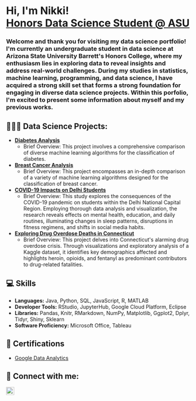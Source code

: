 <h1>Hi, I'm Nikki! <br/><a href="https://www.linkedin.com/in/nikki-la/">Honors Data Science Student @ ASU</a></h1>
<h3>Welcome and thank you for visiting my data science portfolio! I'm currently an undergraduate student in data science at Arizona State University Barrett's Honors College, where my enthusiasm lies in exploring data to reveal insights and address real-world challenges. During my studies in statistics, machine learning, programming, and data science, I have acquired a strong skill set that forms a strong foundation for engaging in diverse data science projects. Within this porfolio, I'm excited to present some information about myself and my previous works.</h3>

<h2>👩🏻‍💻 Data Science Projects:</h2>

- <b>[Diabetes Analysis](https://github.com/joshmadakor1/Algorithms-Practice)</b>
  - Brief Overview: This project involves a comprehensive comparison of diverse machine learning algorithms for the classification of diabetes.
- <b>[Breast Cancer Analysis](https://github.com/joshmadakor1/Algorithms-Practice)</b>
  - Brief Overview: This project encompasses an in-depth comparison of a variety of machine learning algorithms designed for the classification of breast cancer.
- <b>[COVID-19 Impacts on Delhi Students](https://github.com/joshmadakor1/Algorithms-Practice)</b>
  - Brief Overview: This study explores the consequences of the COVID-19 pandemic on students within the Delhi National Capital Region. Employing thorough data analysis and visualization, the research reveals effects on mental health, education, and daily routines, illuminating changes in sleep patterns, disruptions in fitness regimens, and shifts in social media habits.
- <b>[Exploring Drug Overdose Deaths in Connecticut](https://github.com/joshmadakor1/Algorithms-Practice)</b>
  - Brief Overview: This project delves into Connecticut's alarming drug overdose crisis. Through visualizations and exploratory analysis of a Kaggle dataset, it identifies key demographics affected and highlights heroin, opioids, and fentanyl as predominant contributors to drug-related fatalities. 

<h2>💻 Skills</h2>

- <b>Languages:</b> Java, Python, SQL, JavaScript, R, MATLAB
- <b>Developer Tools:</b> RStudio, JupyterHub, Google Cloud Platform, Eclipse
- <b>Libraries:</b> Pandas, Knitr, RMarkdown, NumPy, Matplotlib, Ggplot2, Dplyr, Tidyr, Shiny, Sklearn
- <b>Software Proficiency:</b> Microsoft Office, Tableau

<h2>📃 Certifications</h2>

- [Google Data Analytics](https://coursera.org/share/1f1a812034af7c6aa2ee9e14d497e532)

<h2> 🤳 Connect with me:</h2>

[<img align="left" alt="JoshMadakor | LinkedIn" width="22px" src="https://cdn.jsdelivr.net/npm/simple-icons@v3/icons/linkedin.svg" />][linkedin]

[linkedin]: https://linkedin.com/in/nikki-la

<!--
**joshmadakor1/joshmadakor1** is a ✨ _special_ ✨ repository because its `README.md` (this file) appears on your GitHub profile.

Here are some ideas to get you started:

- 🔭 I’m currently working on ...
- 🌱 I’m currently learning ...
- 👯 I’m looking to collaborate on ...
- 🤔 I’m looking for help with ...
- 💬 Ask me about ...
- 📫 How to reach me: ...
- 😄 Pronouns: ...
- ⚡ Fun fact: ...
-->
